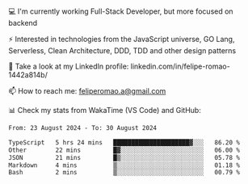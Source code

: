 💻 I'm currently working Full-Stack Developer, but more focused on backend

⚡ Interested in technologies from the JavaScript universe, GO Lang, Serverless, Clean Architecture, DDD, TDD and other design patterns

👥 Take a look at my LinkedIn profile: linkedin.com/in/felipe-romao-1442a814b/

📫 How to reach me: feliperomao.a@gmail.com

📊 Check my stats from WakaTime (VS Code) and GitHub:

<!--START_SECTION:waka-->

```txt
From: 23 August 2024 - To: 30 August 2024

TypeScript   5 hrs 24 mins   █████████████████████▓░░░   86.20 %
Other        22 mins         █▓░░░░░░░░░░░░░░░░░░░░░░░   06.00 %
JSON         21 mins         █▒░░░░░░░░░░░░░░░░░░░░░░░   05.78 %
Markdown     4 mins          ▒░░░░░░░░░░░░░░░░░░░░░░░░   01.18 %
Bash         2 mins          ▒░░░░░░░░░░░░░░░░░░░░░░░░   00.79 %
```

<!--END_SECTION:waka-->
